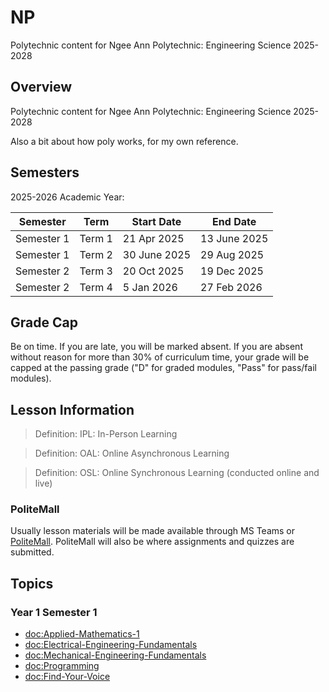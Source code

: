 # NP

Polytechnic content for Ngee Ann Polytechnic: Engineering Science 2025-2028

## Overview

Polytechnic content for Ngee Ann Polytechnic: Engineering Science 2025-2028

Also a bit about how poly works, for my own reference.

## Semesters

2025-2026 Academic Year:

| Semester | Term | Start Date | End Date |
| -------- | ---- | ---------- | -------- |
| Semester 1 | Term 1 | 21 Apr 2025 | 13 June 2025 |
| Semester 1 | Term 2 | 30 June 2025 | 29 Aug 2025 |
| Semester 2 | Term 3 | 20 Oct 2025 | 19 Dec 2025 |
| Semester 2 | Term 4 | 5 Jan 2026 | 27 Feb 2026 |

## Grade Cap

Be on time. If you are late, you will be marked absent. If you are absent without reason for 
more than 30% of curriculum time, your grade will be capped at the passing grade ("D" for 
graded modules, "Pass" for pass/fail modules).

## Lesson Information

> Definition: IPL: In-Person Learning

> Definition: OAL: Online Asynchronous Learning

> Definition: OSL: Online Synchronous Learning (conducted online and live)

### PoliteMall

Usually lesson materials will be made available through MS Teams or [PoliteMall](https://nplms.polite.edu.sg/d2l/home). PoliteMall will also be where assignments and quizzes are submitted.

## Topics

### Year 1 Semester 1
- <doc:Applied-Mathematics-1>
- <doc:Electrical-Engineering-Fundamentals>
- <doc:Mechanical-Engineering-Fundamentals>
- <doc:Programming>
- <doc:Find-Your-Voice>
